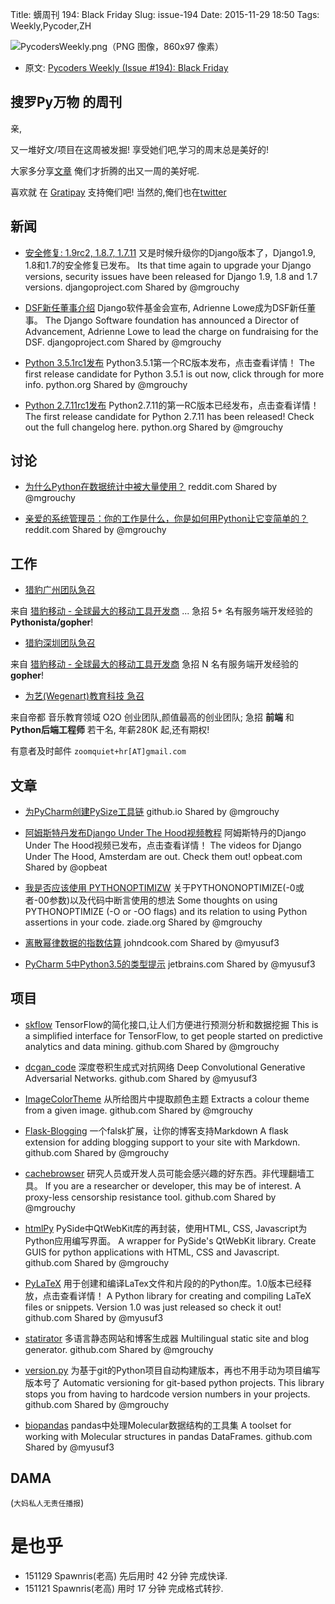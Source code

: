 Title: 蠎周刊 194: Black Friday
Slug: issue-194
Date: 2015-11-29 18:50
Tags: Weekly,Pycoder,ZH


![PycodersWeekly.png（PNG 图像，860x97 像素）](http://zoomq.qiniucdn.com/logos/PycodersWeekly.png?imageView2/2/w/360)



- 原文: [Pycoders Weekly (Issue #194): Black Friday](http://us4.campaign-archive1.com/?u=9735795484d2e4c204da82a29&id=26e56ce092)



## 搜罗Py万物 的周刊

亲,


又一堆好文/项目在这周被发掘!
享受她们吧,学习的周末总是美好的!

大家多分享[文章](http://pycoders.com/submissions/)
俺们才折腾的出又一周的美好呢.

喜欢就
在 [Gratipay](https://www.gratipay.com/PycodersWeekly)
支持俺们吧!
当然的,俺们也在[twitter](http://www.twitter.com/pycoders)


## 新闻

- [安全修复: 1.9rc2, 1.8.7, 1.7.11](https://www.djangoproject.com/weblog/2015/nov/24/security-releases-issued/) 
又是时候升级你的Django版本了，Django1.9, 1.8和1.7的安全修复已发布。
Its that time again to upgrade your Django versions, security issues have been released for Django 1.9, 1.8 and 1.7 versions.
djangoproject.com
Shared by @mgrouchy
 
- [DSF新任董事介绍](https://www.djangoproject.com/weblog/2015/nov/23/introducing-dsfs-director-advancement/)
Django软件基金会宣布, Adrienne Lowe成为DSF新任董事。
The Django Software foundation has announced a Director of Advancement, Adrienne Lowe to lead the charge on fundraising for the DSF. 
djangoproject.com
Shared by @mgrouchy
 
- [Python 3.5.1rc1发布](https://www.python.org/downloads/release/python-351rc1/) 
Python3.5.1第一个RC版本发布，点击查看详情！
The first release candidate for Python 3.5.1 is out now, click through for more info. 
python.org
Shared by @mgrouchy
 
- [Python 2.7.11rc1发布](https://www.python.org/downloads/release/python-2711rc1/) 
Python2.7.11的第一RC版本已经发布，点击查看详情！
The first release candidate for Python 2.7.11 has been released! Check out the full changelog here. 
python.org
Shared by @mgrouchy



## 讨论

- [为什么Python在数据统计中被大量使用？](https://www.reddit.com/r/Python/comments/3udqg8/why_is_python_used_a_lot_for_statistics/)
reddit.com
Shared by @mgrouchy
 
- [亲爱的系统管理员：你的工作是什么，你是如何用Python让它变简单的？](https://www.reddit.com/r/Python/comments/3ubvay/dear_sysadmins_what_is_your_job_and_how_do_you/)
reddit.com
Shared by @mgrouchy

 

## 工作
- [猎豹广州团队急召](https://github.com/cheetahmobile/CMBM/wiki/BmGzHr)

来自 [猎豹移动 - 全球最大的移动工具开发商](http://www.cmcm.com/zh-cn/cm-backup/) ...
急招 5+ 名有服务端开发经验的 **Pythonista/gopher**!

- [猎豹深圳团队急召](https://github.com/cheetahmobile/CMBM/wiki/BmSzHr)

来自 [猎豹移动 - 全球最大的移动工具开发商](http://www.cmcm.com/zh-cn/cm-backup/)
急招 N 名有服务端开发经验的 **gopher**!

- [为艺(Wegenart)教育科技 急召](https://github.com/ZoomQuiet/zoomquiet/wiki/Hr4Wegenart)

来自帝都 音乐教育领域 O2O 创业团队,颜值最高的创业团队;
急招 **前端** 和 **Python后端工程师** 若干名, 年薪280K 起,还有期权!

有意者及时邮件 `zoomquiet+hr[AT]gmail.com`


## 文章

- [为PyCharm创建PySize工具链](http://cryzed.github.io/2015/11/26/creating-a-pyside-toolchain-for-pycharm/)
github.io
Shared by @mgrouchy
 
- [阿姆斯特丹发布Django Under The Hood视频教程](https://opbeat.com/events/duth/)
阿姆斯特丹的Django Under The Hood视频已发布，点击查看详情！
The videos for Django Under The Hood, Amsterdam are out. Check them out!
opbeat.com
Shared by @opbeat
 
- [我是否应该使用 PYTHONOPTIMIZW](http://blog.ziade.org/2015/11/25/should-i-use-pythonoptimize/)
关于PYTHONONOPTIMIZE(-0或者-00参数)以及代码中断言使用的想法
Some thoughts on using PYTHONOPTIMIZE (-O or -OO flags) and its relation to using Python assertions in your code. 
ziade.org
Shared by @mgrouchy
 
- [离散幂律数据的指数估算](http://www.johndcook.com/blog/2015/11/24/estimating-the-exponent-of-discrete-power-law-data/)
johndcook.com
Shared by @myusuf3
 
- [PyCharm 5中Python3.5的类型提示](http://blog.jetbrains.com/pycharm/2015/11/python-3-5-type-hinting-in-pycharm-5/) 
jetbrains.com
Shared by @myusuf3



 
## 项目


- [skflow](https://github.com/google/skflow) 
TensorFlow的简化接口,让人们方便进行预测分析和数据挖掘
This is a simplified interface for TensorFlow, to get people started on predictive analytics and data mining. 
github.com
Shared by @mgrouchy
 
- [dcgan_code](https://github.com/Newmu/dcgan_code)
深度卷积生成式对抗网络
Deep Convolutional Generative Adversarial Networks.
github.com
Shared by @myusuf3
 
- [ImageColorTheme](https://github.com/rainyear/ImageColorTheme) 
从所给图片中提取颜色主题
Extracts a colour theme from a given image. 
github.com
Shared by @mgrouchy
 
- [Flask-Blogging](https://github.com/gouthambs/Flask-Blogging)
一个falsk扩展，让你的博客支持Markdown
A flask extension for adding blogging support to your site with Markdown. 
github.com
Shared by @mgrouchy
 
- [cachebrowser](https://github.com/CacheBrowser/cachebrowser) 
研究人员或开发人员可能会感兴趣的好东西。非代理翻墙工具。
If you are a researcher or developer, this may be of interest. A proxy-less censorship resistance tool. 
github.com
Shared by @mgrouchy
 
- [htmlPy](https://github.com/amol-mandhane/htmlPy) 
PySide中QtWebKit库的再封装，使用HTML, CSS, Javascript为Python应用编写界面。
A wrapper for PySide's QtWebKit library. Create GUIS for python applications with HTML, CSS and Javascript. 
github.com
Shared by @mgrouchy
 
- [PyLaTeX](https://github.com/JelteF/PyLaTeX/tree/master) 
用于创建和编译LaTex文件和片段的的Python库。1.0版本已经释放，点击查看详情！
A Python library for creating and compiling LaTeX files or snippets. Version 1.0 was just released so check it out!
github.com
Shared by @myusuf3
 
- [statirator](https://github.com/MeirKriheli/statirator) 
多语言静态网站和博客生成器
Multilingual static site and blog generator.
github.com
Shared by @mgrouchy
 
- [version.py](https://github.com/Changaco/version.py) 
为基于git的Python项目自动构建版本，再也不用手动为项目编写版本号了
Automatic versioning for git-based python projects. This library stops you from having to hardcode version numbers in your projects. 
github.com
Shared by @mgrouchy
 
- [biopandas](https://github.com/rasbt/biopandas)
pandas中处理Molecular数据结构的工具集
A toolset for working with Molecular structures in pandas DataFrames. 
github.com
Shared by @myusuf3

## DAMA
(`大妈私人无责任播报`)

# 是也乎
- 151129 Spawnris(老高) 先后用时 42 分钟 完成快译.
- 151121 Spawnris(老高) 用时 17 分钟 完成格式转抄.
